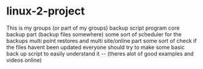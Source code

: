 # linux-2-project
This is my groups (or part of my groups) backup script program
core backup part (backup files somewhere)
some sort of scheduler for the backups
multi point restores and multi site/online part
some sort of check if the files havent been updated
everyone should try to make some basic back up script to easily understand it -- (theres alot of good examples and videos online)
